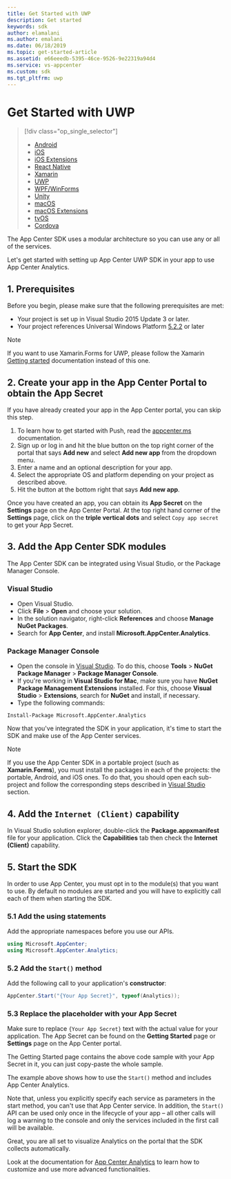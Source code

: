```yaml
---
title: Get Started with UWP
description: Get started
keywords: sdk
author: elamalani
ms.author: emalani
ms.date: 06/18/2019
ms.topic: get-started-article
ms.assetid: e66eeedb-5395-46ce-9526-9e22319a94d4
ms.service: vs-appcenter
ms.custom: sdk
ms.tgt_pltfrm: uwp
---
```


# Get Started with UWP

> [!div  class="op_single_selector"]
> * [Android](android.md)
> * [iOS](ios.md)
> * [iOS Extensions](ios-extensions.md)
> * [React Native](react-native.md)
> * [Xamarin](xamarin.md)
> * [UWP](uwp.md)
> * [WPF/WinForms](wpf-winforms.md)
> * [Unity](unity.md)
> * [macOS](macos.md)
> * [macOS Extensions](macos-extensions.md)
> * [tvOS](tvos.md)
> * [Cordova](cordova.md)

The App Center SDK uses a modular architecture so you can use any or all of the services.

Let's get started with setting up App Center UWP SDK in your app to use App Center Analytics.

## 1. Prerequisites

Before you begin, please make sure that the following prerequisites are met:

* Your project is set up in Visual Studio 2015 Update 3 or later.
* Your project references Universal Windows Platform [5.2.2](https://www.nuget.org/packages/Microsoft.NETCore.UniversalWindowsPlatform/5.2.2) or later

> [!NOTE]
> If you want to use Xamarin.Forms for UWP, please follow the Xamarin [Getting started](~/sdk/getting-started/xamarin.md) documentation instead of this one.

## 2. Create your app in the App Center Portal to obtain the App Secret

If you have already created your app in the App Center portal, you can skip this step.

1. To learn how to get started with Push, read the [appcenter.ms](https://appcenter.ms) documentation.
2. Sign up or log in and hit the blue button on the top right corner of the portal that says **Add new** and select **Add new app** from the dropdown menu.
3. Enter a name and an optional description for your app.
4. Select the appropriate OS and platform depending on your project as described above.
5. Hit the button at the bottom right that says **Add new app**.

Once you have created an app, you can obtain its **App Secret** on the **Settings** page on the App Center Portal. At the top right hand corner of the **Settings** page, click on the **triple vertical dots** and select `Copy app secret` to get your App Secret.

## 3. Add the App Center SDK modules

The App Center SDK can be integrated using Visual Studio, or the Package Manager Console.

### Visual Studio

* Open Visual Studio.
* Click **File** > **Open** and choose your solution.
* In the solution navigator, right-click **References** and choose **Manage NuGet Packages**.
* Search for **App Center**, and install **Microsoft.AppCenter.Analytics**.

### Package Manager Console

* Open the console in [Visual Studio](https://visualstudio.microsoft.com/vs/). To do this, choose **Tools** > **NuGet Package Manager** > **Package Manager Console**.
* If you're working in **Visual Studio for Mac**, make sure you have **NuGet Package Management Extensions** installed. For this, choose **Visual Studio** > **Extensions**, search for **NuGet** and install, if necessary.
* Type the following commands:

```shell
Install-Package Microsoft.AppCenter.Analytics
```

Now that you've integrated the SDK in your application, it's time to start the SDK and make use of the App Center services.

> [!NOTE]
> If you use the App Center SDK in a portable project (such as **Xamarin.Forms**), you must install the packages in each of the projects: the portable, Android, and iOS ones. To do that, you should open each sub-project and follow the corresponding steps described in [Visual Studio](#visual-studio) section.

## 4. Add the `Internet (Client)` capability

In Visual Studio solution explorer, double-click the **Package.appxmanifest** file for your application. Click the **Capabilities** tab then check the **Internet (Client)** capability.

## 5. Start the SDK

In order to use App Center, you must opt in to the module(s) that you want to use. By default no modules are started and you will have to explicitly call each of them when starting the SDK.

### 5.1 Add the using statements

Add the appropriate namespaces before you use our APIs.

```csharp
using Microsoft.AppCenter;
using Microsoft.AppCenter.Analytics;
```

### 5.2 Add the `Start()` method

Add the following call to your application's **constructor**:

```csharp
AppCenter.Start("{Your App Secret}", typeof(Analytics));
```

### 5.3 Replace the placeholder with your App Secret

Make sure to replace `{Your App Secret}` text with the actual value for your application. The App Secret can be found on the **Getting Started** page or **Settings** page on the App Center portal.

The Getting Started page contains the above code sample with your App Secret in it, you can just copy-paste the whole sample.

The example above shows how to use the `Start()` method and includes App Center Analytics.

Note that, unless you explicitly specify each service as parameters in the start method, you can't use that App Center service. In addition, the `Start()` API can be used only once in the lifecycle of your app – all other calls will log a warning to the console and only the services included in the first call will be available.

Great, you are all set to visualize Analytics on the portal that the SDK collects automatically.

Look at the documentation for [App Center Analytics](~/sdk/analytics/windows.md) to learn how to customize and use more advanced functionalities.

